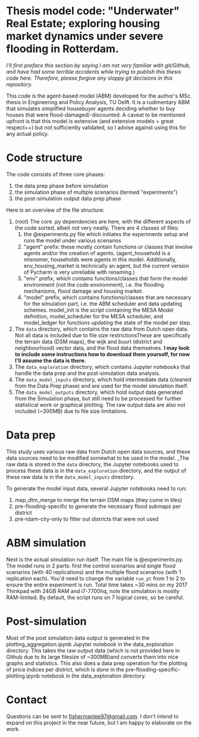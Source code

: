 # Thesis model code: "Underwater" Real Estate; exploring housing market dynamics under severe flooding in Rotterdam.

_I'll first preface this section by saying I am not very familiar with git/Github, and have had some terrible accidents while trying to publish this thesis code here. Therefore, please forgive any sloppy git decisions in this repository._

This code is the agent-based model (ABM) developed for the author's MSc. thesis in Engineering and Policy Analysis, TU Delft. It is a rudimentary ABM that simulates simplified housebuyer agents deciding whether to buy houses that were flood-damaged/-discounted. A caveat to be mentioned upfront is that this model is extensive (and extensive models = great respect++) but not sufficiently validated, so I advise against using this for any actual policy. 

# Code structure

The code consists of three core phases:

1. the data prep phase before simulation
2. the simulation phase of multiple scenarios (termed "experiments")
3. the post-simulation output data prep phase

Here is an overview of the file structure:

1. (root) The core .py dependencies are here, with the different aspects of the code sorted, albeit not very neatly. There are 4 classes of files: 
   1. the @experiments.py file which initiates the experiments setup and runs the model under various scenarios
   2. "agent" prefix: these mostly contain functions or classes that involve agents and/or the creation of agents. (agent_household is a misnomer, households were agents in this model. Additionally, env_housing_market is technically an agent, but the current version of Pycharm is very unreliable with renaming.)
   3. "env" prefix, which contains functions/classes that form the model environment (not the code environment), i.e. the flooding mechanisms, flood damage and housing  market.
   4. "model" prefix, which contains functions/classes that are necessary for the simulation part, i.e. the ABM scheduler and data updating schemes. model_init is the script containing the MESA Model definition, model_scheduler for the MESA scheduler, and model_ledger for functions updating the state of the model per step.
2. The ```data``` directory, which contains the raw data from Dutch open data. Not all data is included due to file size restrictionsThese are specifically the terrain data (DSM maps), the wijk and buurt (district and neighbourhood) vector data, and the flood data themselves. **I may look to include some instructions how to download them yourself, for now I'll assume the data is there.**
3. The ```data_exploration``` directory, which contains Jupyter notebooks that handle the data prep and the post-simulation data analysis. 
4. The ```data_model_inputs``` directory, which hold intermediate data (cleaned from the Data Prep phase) and are used for the model simulation itself.
5. The ```data_model_outputs``` directory, which hold output data generated from the Simulation phase, but still need to be processed for further statistical work or graphical plotting. The raw output data are also not included (~300MB) due to file size limitations.

# Data prep

This study uses various raw data from Dutch open data sources, and these data sources need to be modified somewhat to be used in the model. _The raw data is stored in the ```data``` directory, the Jupyter notebooks used to process these data is in the ```data_exploration``` directory, and the output of these raw data is in the ```data_model_inputs``` directory.

To generate the model input data, several Jupyter notebooks need to run:

1. map_dtm_merge to merge the terrain DSM maps (they come in tiles)
2. pre-flooding-specific to generate the necessary flood submaps per district 
3. pre-rdam-city-only to filter out districts that were not used

# ABM simulation

Next is the actual simulation run itself. The main file is @experiments.py. The model runs in 2 parts: first the control scenarios and single flood scenarios (with 40 replications) and the multiple flood scenarios (with 1 replication each). You'd need to change the variable ```run_pt``` from 1 to 2 to ensure the entire experiment is run. Total time takes ~30 mins on my 2017 Thinkpad with 24GB RAM and i7-7700hq, note the simulation is mostly RAM-limited. By default, the script runs on 7 logical cores, so be careful.

# Post-simulation

Most of the post simulation data output is generated in the plotting_aggregation.ipynb Jupyter notebook in the data_exploration directory. This takes the raw output data (which is not provided here in Github due to its large filesize of ~300MB)and converts them into nice graphs and statistics. This also does a data prep operation for the plotting of price indices per district, which is done in the pre-flooding-specific-plotting.ipynb notebook in the data_exploration directory.

# Contact

Questions can be sent to fishermanlee97@gmail.com. I don't intend to expand on this project in the near future, but I am happy to elaborate on the work.
